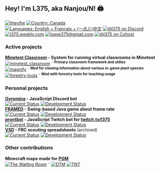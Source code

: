 ## Hey! I'm L375, aka Nanjou/N! 🖨️

[![they/he][pronouns]][pronouns]
[![Country: Canada][country]][country]
[![Languages: English + Français + (一点儿)中文][lang]][lang]
[![@l375 on Discord][discord]](https://discord.gg/Bsaz4r7)  
[![l375.weebly.com][website]](https://l375.weebly.com)
[![lowie375@gmail.com][email]](mailto:lowie375@gmail.com)
[![@l375 on Cohost][cohost]](https://www.cohost.org/l375)

### Active projects

**[Minetest Classroom](https://github.com/ubc-minetest-classroom/minetest_classroom) - System for running virtual classrooms in Minetest**  
[![minetest_classroom][mtc-mtc]](https://github.com/ubc-minetest-classroom/minetest_classroom) <sup>-</sup> <sup>**Primary classroom framework and utilies**</sup>  
[![magnify][mag-mtc]](https://github.com/ubc-minetest-classroom/magnify) <sup>-</sup> <sup>**Mod for viewing information about various in-game plant species**</sup>  
[![forestry-tools][for-mtc]](https://github.com/ubc-minetest-classroom/forestry-tools) <sup>-</sup> <sup>**Mod with forestry tools for teaching usage**</sup>  

### Personal projects

**[Gyromina](https://github.com/lowie375/gyromina) - JavaScript Discord bot**  
[![Current Status][gyr-now]][gyr-now]
[![Development Status][gyr-dev]][gyr-dev]  
**[FRAMED](https://github.com/lowie375/framed) - Swing-based Java game about frame rate**  
[![Current Status][frm-now]][frm-now]
[![Development Status][frm-dev]][frm-dev]  
**[prontbot](https://github.com/lowie375/prontbot) - JavaScript Twitch bot for [twitch.tv/l375](https://twitch.tv/l375)**  
[![Current Status][pbt-now]][pbt-now]
[![Development Status][pbt-dev]][pbt-dev]  
**[VSD](https://github.com/lowie375/vsd) - FRC scouting spreadsheets** (archived)  
[![Current Status][vsd-now]][vsd-now]
[![Development Status][vsd-dev]][vsd-dev]

### Other contributions

**Minecraft maps made for [PGM](https://github.com/PGMDev/PGM)**  
[![The Waiting Room][pgm-twr-ver]][pgm-twr] <sup>-</sup> [![DTM](https://img.shields.io/badge/-DTM-blueviolet)][pgm-twr-xml] [![TNT](https://img.shields.io/badge/-TNT-red)][pgm-twr-xml]

<!-- Badges -->
[pronouns]: https://img.shields.io/badge/pronouns-they%2Fhe-e34fcd
[country]: https://img.shields.io/badge/country-canada-f24040
[lang]: https://img.shields.io/badge/languages-en%2Ffr%2Fzh-f39316
[discord]: https://img.shields.io/badge/discord%20(casual)-%40l375-%235865F2
[cohost]: https://img.shields.io/badge/cohost%20(casual)-%40l375-%2383254F
[website]: https://img.shields.io/badge/website-l375.weebly.com-009663
[email]: https://img.shields.io/badge/email-lowie375%40gmail.com-b84de6

[mtc-mtc]: https://img.shields.io/badge/minetest__classroom-active%20developer-18b319
[mag-mtc]: https://img.shields.io/badge/magnify-contributor-blueviolet
[for-mtc]: https://img.shields.io/badge/forestry--tools-contributor-blueviolet

[pgm-twr]: https://github.com/OvercastCommunity/CommunityMaps/tree/master/dtcm/standard/the_waiting_room
[pgm-twr-xml]: https://github.com/OvercastCommunity/CommunityMaps/tree/master/dtcm/standard/the_waiting_room/map.xml
[pgm-twr-ver]: https://img.shields.io/badge/dynamic/xml?url=https%3A%2F%2Fraw.githubusercontent.com%2FOvercastCommunity%2FCommunityMaps%2Fmaster%2Fdtcm%2Fstandard%2Fthe_waiting_room%2Fmap.xml&query=%2F%2Fmap%2Fversion&prefix=v&label=The%20Waiting%20Room

[pgm-dtm]: https://img.shields.io/badge/DTM-blueviolet
[pgm-tnt]: https://img.shields.io/badge/TNT-redviolet

[gyr-now]: https://img.shields.io/badge/currently-online-18b319
[frm-now]: https://img.shields.io/badge/currently-public-18b319
[pbt-now]: https://img.shields.io/badge/currently-offline-lightgrey
[vsd-now]: https://img.shields.io/badge/currently-archived-blueviolet
[gyr-dev]: https://img.shields.io/badge/development-low%20priority%3B%20in%20progress%20(v1.3.0--alpha)-yellowgreen
[frm-dev]: https://img.shields.io/badge/development-paused%20(indev.5)-lightgrey
[pbt-dev]: https://img.shields.io/badge/development-paused%20(early%20indev)-lightgrey
[vsd-dev]: https://img.shields.io/badge/development-complete%3B%20working%20on%20docs-blue

